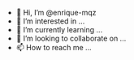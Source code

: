 - 👋 Hi, I’m @enrique-mqz
- 👀 I’m interested in ... 
- 🌱 I’m currently learning ...
- 💞️ I’m looking to collaborate on ...
- 📫 How to reach me ...

<!---
enrique-mqz/enrique-mqz is a ✨ special ✨ repository because its `README.md` (this file) appears on your GitHub profile.
You can click the Preview link to take a look at your changes.
--->
